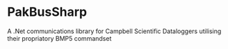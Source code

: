 # PakBusSharp
A .Net communications library for Campbell Scientific Dataloggers utilising their propriatory BMP5 commandset
